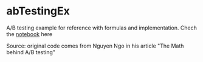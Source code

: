 # abTestingEx

A/B testing example for reference with formulas and implementation. Chech the [notebook](https://gitlab.com/rangelrey/abtestingex/-/blob/master/abtestingex.ipynb) here



Source: original code comes from Nguyen Ngo in his article "The Math behind A/B testing"